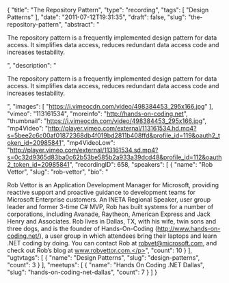 {
  "title": "The Repository Pattern",
  "type": "recording",
  "tags": [
    "Design Patterns"
  ],
  "date": "2011-07-12T19:31:35",
  "draft": false,
  "slug": "the-repository-pattern",
  "abstract": "<p>The repository pattern is a frequently implemented design pattern for data access. It simplifies data access, reduces redundant data access code and increases testability.</p>",
  "description": "<p>The repository pattern is a frequently implemented design pattern for data access. It simplifies data access, reduces redundant data access code and increases testability.</p>",
  "images": [
    "https://i.vimeocdn.com/video/498384453_295x166.jpg"
  ],
  "vimeo": "113161534",
  "moreinfo": "http://hands-on-coding.net",
  "thumbnail": "https://i.vimeocdn.com/video/498384453_295x166.jpg",
  "mp4Video": "http://player.vimeo.com/external/113161534.hd.mp4?s=5bee2c6c00af01872368db4f019bd2811b408ffd&profile_id=119&oauth2_token_id=20985841",
  "mp4VideoLow": "http://player.vimeo.com/external/113161534.sd.mp4?s=0c32d9365d83ba0c62b53be585b2a933a39dcd48&profile_id=112&oauth2_token_id=20985841",
  "recordingID": 658,
  "speakers": [
    {
      "name": "Rob Vettor",
      "slug": "rob-vettor",
      "bio": "<p>Rob Vettor is an Application Development Manager for Microsoft, providing reactive support and proactive guidance to development teams for Microsoft Enterprise customers. An INETA Regional Speaker, user group leader and former 3-time C# MVP, Rob has built systems for a number of corporations, including Avanade, Raytheon, American Express and Jack Henry and Associates. Rob lives in Dallas, TX, with his wife, twin sons and three dogs, and is the founder of Hands-On-Coding (http://www.hands-on-coding.net/), a user group in which attendees bring their laptops and learn .NET coding by doing. You can contact Rob at robvet@microsoft.com, and check out Rob’s blog at www.robvettor.com.</p>",
      "count": 10
    }
  ],
  "ugtvtags": [
    {
      "name": "Design Patterns",
      "slug": "design-patterns",
      "count": 3
    }
  ],
  "meetups": [
    {
      "name": "Hands On Coding .NET Dallas",
      "slug": "hands-on-coding-net-dallas",
      "count": 7
    }
  ]
}